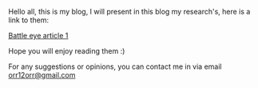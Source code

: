 Hello all, this is my blog, I will present in this blog my research's, here is a link to them:

[Battle eye article 1](articles\battle-eye-post-1)

Hope you will enjoy reading them :)

For any suggestions or opinions, you can contact me in via email orr12orr@gmail.com

